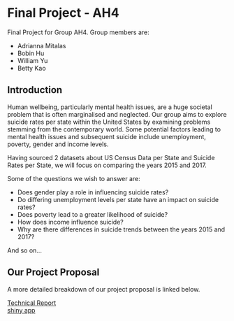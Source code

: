 # Final Project - AH4
Final Project for Group AH4. Group members are:
* Adrianna Mitalas
* Bobin Hu
* William Yu
* Betty Kao

## Introduction

Human wellbeing, particularly mental health issues, are a huge societal problem that is often marginalised and neglected. Our group aims to explore suicide rates per state within the United States by examining problems stemming from the contemporary world. Some potential factors leading to mental health issues and subsequent suicide include unemployment, poverty, gender and income levels.

Having sourced 2 datasets about US Census Data per State and Suicide Rates per State, we will focus on comparing the years 2015 and 2017.

Some of the questions we wish to answer are:
* Does gender play a role in influencing suicide rates?
* Do differing unemployment levels per state have an impact on suicide rates?
* Does poverty lead to a greater likelihood of suicide?
* How does income influence suicide?
* Why are there differences in suicide trends between the years 2015 and 2017?

And so on...

## Our Project Proposal
A more detailed breakdown of our project proposal is linked below.

[Technical Report](https://github.com/amitalas98/finalprojectAH4/wiki/P2-Technical-Report) \
[shiny app](https://finalprojectah4.shinyapps.io/finalprojectAH4/)
